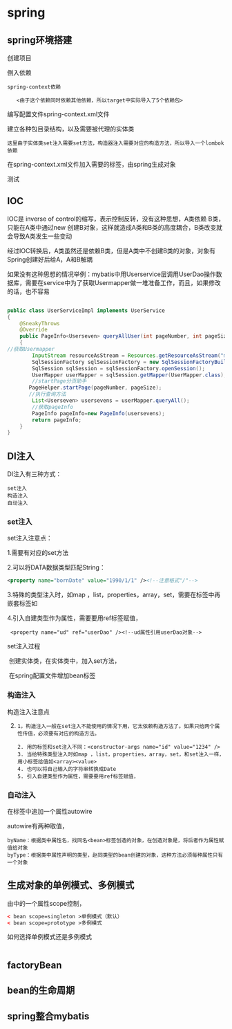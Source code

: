 # spring

## spring环境搭建

创建项目

倒入依赖	

```
spring-context依赖

​	<由于这个依赖同时依赖其他依赖，所以target中实际导入了5个依赖包>
```

编写配置文件spring-context.xml文件

建立各种包目录结构，以及需要被代理的实体类

```
这里由于实体类set注入需要set方法，构造器注入需要对应的构造方法，所以导入一个lombok依赖
```

在spring-context.xml文件加入需要的<bean>标签，由spring生成对象

测试

## IOC

IOC是 inverse of control的缩写，表示控制反转，没有这种思想，A类依赖 B类，只能在A类中通过new 创建B对象，这样就造成A类和B类的高度耦合，B类改变就会导致A类发生一些变动

经过IOC转换后，A类虽然还是依赖B类，但是A类中不创建B类的对象，对象有Spring创建好后给A，A和B解耦

如果没有这种思想的情况举例：mybatis中用Userservice层调用UserDao操作数据库，需要在service中为了获取Usermapper做一堆准备工作，而且，如果修改的话，也不容易

```java

public class UserServiceImpl implements UserService
{
    @SneakyThrows
    @Override
    public PageInfo<Userseven> queryAllUser(int pageNumber, int pageSize)
    {
//获取Usermapper
        InputStream resourceAsStream = Resources.getResourceAsStream("mybatis-config.xml");
        SqlSessionFactory sqlSessionFactory = new SqlSessionFactoryBuilder().build(resourceAsStream);
        SqlSession sqlSession = sqlSessionFactory.openSession();
        UserMapper userMapper = sqlSession.getMapper(UserMapper.class);
        //startPage分页助手
       PageHelper.startPage(pageNumber, pageSize);
       //执行查询方法
        List<Userseven> usersevens = userMapper.queryAll();
        //获取pageInfo
        PageInfo pageInfo=new PageInfo(usersevens);
        return pageInfo;
    }
}

```

## DI注入

DI注入有三种方式：

```
set注入
构造注入
自动注入
```

### set注入

set注入注意点：

1.需要有对应的set方法

2.可以将DATA数据类型匹配String：

```xml
<property name="bornDate" value="1990/1/1" /><!--注意格式"/"-->
```

3.特殊的类型注入时，如map ，list，properties，array，set，需要在<property name="属性名">标签中再嵌套标签如<array><value>

4.引入自建类型作为属性，需要要用ref标签赋值，

 

```xml-dtd
 <property name="ud" ref="userDao" /><!--ud属性引用userDao对象-->
```

set注入过程

​	创建实体类，在实体类中，加入set方法，

​	在spring配置文件增加bean标签

### 构造注入

构造注入注意点

2. ```
   1，构造注入一般在set注入不能使用的情况下用，它太依赖构造方法了。如果只给两个属性传值，必须要有对应的构造方法。
   
   2. 用的标签和set注入不同：<constructor-args name="id" value="1234" />
   3. 当给特殊类型注入时如map ，list，properties，array，set，和set注入一样，用小标签给值如<array><value>
   4. 也可以将自己输入的字符串转换成Date
   5. 引入自建类型作为属性，需要要用ref标签赋值，
   ```

   

### 自动注入

在<bean>标签中追加一个属性autowire

autowire有两种取值，

```
byName：根据类中属性名，找同名<bean>标签创造的对象，在创造对象是，将后者作为属性赋值给对象
byType：根据类中属性声明的类型，赵同类型的bean创建的对象，这种方法必须每种属性只有一个对象
```

## 生成对象的单例模式、多例模式

由<bean>中的一个属性scope控制，

```xml
< bean scope=singleton >单例模式（默认）
< bean scope=prototype >多例模式
```

如何选择单例模式还是多例模式

```

```

## factoryBean







## bean的生命周期





## spring整合mybatis